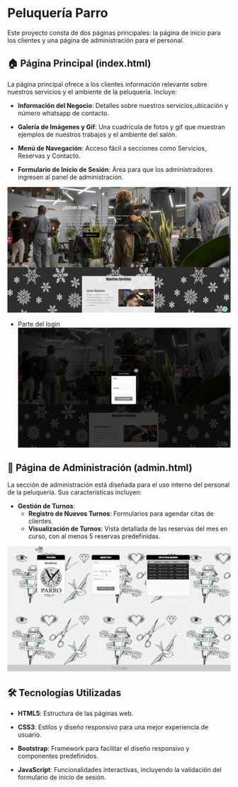 # Peluquería Parro

Este proyecto consta de dos páginas principales: la página de inicio para los clientes y una página de administración para el personal.

## 🏠 Página Principal (index.html)

La página principal ofrece a los clientes información relevante sobre nuestros servicios y el ambiente de la peluquería. Incluye:

- **Información del Negocio**: Detalles sobre nuestros servicios,ubicación y número whatsapp de contacto.

- **Galería de Imágenes y Gif**: Una cuadrícula de fotos y gif que muestran ejemplos de nuestros trabajos y el ambiente del salón.

- **Menú de Navegación**: Acceso fácil a secciones como Servicios, Reservas y Contacto.

- **Formulario de Inicio de Sesión**: Área para que los administradores ingresen al panel de administración.

![Peluqueria index](multimedia/indexparro.jpg)

* Parte del login
![Peluqueria login](multimedia/loginparro.jpg)

## 🔐 Página de Administración (admin.html)

La sección de administración está diseñada para el uso interno del personal de la peluquería. Sus características incluyen:

- **Gestión de Turnos**:
  - **Registro de Nuevos Turnos**: Formularios para agendar citas de clientes.
  - **Visualización de Turnos**: Vista detallada de las reservas del mes en curso, con al menos 5 reservas predefinidas.

![Peluqueria Admin](multimedia/adminParro.jpg)

## 🛠️ Tecnologías Utilizadas

- **HTML5**: Estructura de las páginas web.

- **CSS3**: Estilos y diseño responsivo para una mejor experiencia de usuario.

- **Bootstrap**: Framework para facilitar el diseño responsivo y componentes predefinidos.

- **JavaScript**: Funcionalidades interactivas, incluyendo la validación del formulario de inicio de sesión.
